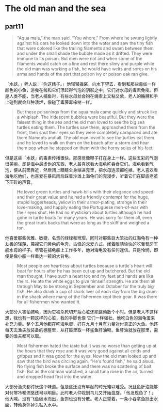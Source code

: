 # The old man and the sea
## part11

>"Aqua mala," the man said. "You whore." From where he swung lightly against his oars he looked down into the water and saw the tiny fish that were colored like the trailing filaments and swam between them and under the small shade the bubble made as it drifted. They were immune to its poison. But men were not and when some of the filaments would catch on a line and rest there slimy and purple while the old man was working a fish, he would have welts and sores on his arms and hands of the sort that poison ivy or poison oak ran give.

「水妖，」老人说，「你这婊子。」他轻轻摇桨，向水下望去，看到和那些毒线一样颜色的小鱼，游曳在线和它们漂起得气泡的阴影之中。它们对水母的毒素免疫。但是人类不能，当老人捕鱼时，有些水母丝会钩在绳索上又粘又紫，老人的胳膊和手上碰到就会红肿溃烂，像碰了毒藤毒橡树一样。

>But these poisonings from the agua mala came quickly and struck like a whiplash. The iridescent bubbles were beautiful. But they were the falsest thing in the sea and the old man loved to see the big sea turtles eating them. The turtles saw them, approached them from the front, then shut their eyes so they were completely carapaced and ate them filaments and all. The old man loved to see the turtles eat them and he loved to walk on them on the beach after a storm and hear them pop when he stepped on them with the horny soles of his feet.

但是这些「水妖」的毒素传播很快，那感觉像鞭子打在身上一样。这些五彩的气泡很美丽，却是海中最虚伪的东西，老人最喜欢看大海龟吃吞食它们。海龟看到气泡，便从前面靠近，然后闭上眼睛全身缩进壳里，把水母连须都吃掉。老人喜欢看海龟吃他们，也喜爱在暴风雨后踩着沙滩上海龟们的壳漫步，听着它们在脚底老茧下压碎的声音。


>He loved green turtles and hawk-bills with their elegance and speed and their great value and he had a friendly contempt for the huge, stupid loggerheads, yellow in their armor-plating, strange in their love-making, and happily eating the Portuguese men-of-war with their eyes shut. He had no mysticism about turtles although he had gone in turtle boats for many years. He was sorry for them all, even the great trunk backs that were as long as the skiff and weighed a ton.

他喜爱那些优雅、敏捷、名贵的绿绿和玳瑁，同时对那些巨大笨拙的红海龟有一种友善的轻蔑，蔑视它们黄色的龟壳，古怪的求爱方式，闭着眼睛愉快的吃葡萄牙军舰水母的样子。尽管在捕龟船上工作多年，他对海龟没有任何迷信。只是怜悯，即便是像小船一样重达一顿的大背龟。

>Most people are heartless about turtles because a turtle's heart will beat for hours after he has been cut up and butchered. But the old man thought, I have such a heart too and my feet and hands are like theirs. He ate the white eggs to give himself strength. He ate them all through May to be strong in September and October for the truly big fish. He also drank a cup of shark liver oil each day from the big drum in the shack where many of the fishermen kept their gear. It was there for all fishermen who wanted it.

大部分人害怕捕龟，因为它被杀死切开后心脏还能跳动数个小时。但是老人不这样想，我也有一颗这样的心脏，我的手脚也像
它们一样强壮。他吃白色的海龟蛋来补充力量。整个五月他都在吃海龟蛋，好在九月十月有力量对付真正的大鱼。他还每天去渔夫放装备的棚屋里，从打鼓里取一杯鲨鱼肝油喝。鱼肝油就放在那里，需要的渔夫都可以取。

>Most fishermen hated the taste but it was no worse than getting up at the hours that they rose and it was very good against all colds and grippes and it was good for the eyes. Now the old man looked up and saw that the bird was circling again. "He's found fish," he said aloud. No flying fish broke the surface and there was no scattering of bait fish. But as the old man watched, a small tuna rose in the air, turned and dropped head first into the water.

大部分渔夫都讨厌这个味道。但是这还没有早起的时光难以难受。况且鱼肝油能够对付寒冷和流感还可以明目。此时老人仰视到鸟儿又开始盘旋。「他发现鱼了！」他大喊。没有飞鱼破水而出，鱼饵也没有分散。老人正望着，一条小吞拿鱼跃出水面，转动身体掉头钻入水中。
